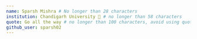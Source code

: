 ```yaml
---
name: Sparsh Mishra # No longer than 28 characters
institution: Chandigarh University 🚩 # no longer than 58 characters
quote: Go all the way # no longer than 100 characters, avoid using quotes(") to guarantee the format remains the same.
github_user: sparsh02
---
```

